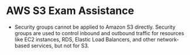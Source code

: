# AWS S3 Exam Assistance

- Security groups cannot be applied to Amazon S3 directly. Security groups are used to control inbound and outbound traffic for resources like EC2 instances, RDS, Elastic Load Balancers, and other network-based services, but not for S3.

